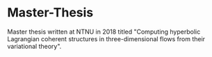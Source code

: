 # Master-Thesis
Master thesis written at NTNU in 2018 titled "Computing hyperbolic Lagrangian coherent structures in three-dimensional flows from their variational theory".
